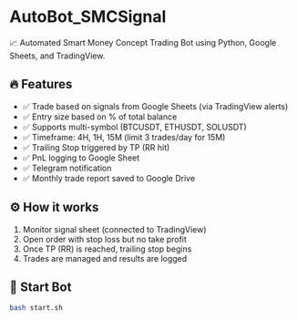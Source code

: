 # AutoBot_SMCSignal

📈 Automated Smart Money Concept Trading Bot using Python, Google Sheets, and TradingView.

## 🔥 Features
- ✅ Trade based on signals from Google Sheets (via TradingView alerts)
- ✅ Entry size based on % of total balance
- ✅ Supports multi-symbol (BTCUSDT, ETHUSDT, SOLUSDT)
- ✅ Timeframe: 4H, 1H, 15M (limit 3 trades/day for 15M)
- ✅ Trailing Stop triggered by TP (RR hit)
- ✅ PnL logging to Google Sheet
- ✅ Telegram notification
- ✅ Monthly trade report saved to Google Drive

## ⚙️ How it works
1. Monitor signal sheet (connected to TradingView)
2. Open order with stop loss but no take profit
3. Once TP (RR) is reached, trailing stop begins
4. Trades are managed and results are logged

## 🚀 Start Bot
```bash
bash start.sh
